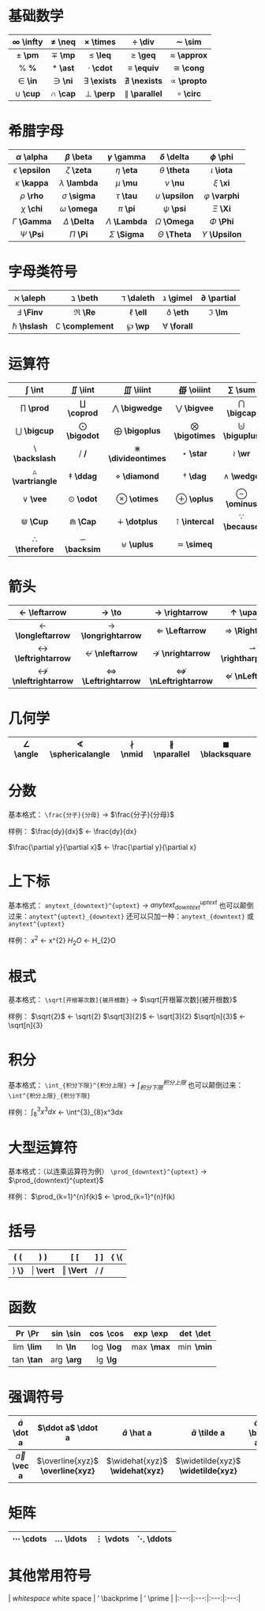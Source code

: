 ﻿# 基础数学
|   $\infty$ \infty   |  $\neq$ \neq  |  $\times$ \times  |  $\div$ \div  |  $\sim$ \sim  |
|:---:|:---:|:---:|:---:|:---:|
|   $\pm$ **\pm**   |  $\mp$ **\mp**  |  $\leq$ **\leq**  |  $\geq$ **\geq**  |  $\approx$ **\approx**  |
|   $\%$ **\%**   |  $\ast$ **\ast**  |  $\cdot$ **\cdot**  |  $\equiv$ **\equiv**  |  $\cong$ **\cong**  |
|   $\in$ **\in**   |  $\ni$ **\ni**  |  $\exists$ **\exists**  |  $\nexists$ **\nexists**  |  $\propto$ **\propto**  |
|   $\cup$ **\cup**   |  $\cap$ **\cap**  |  $\perp$ **\perp**  |  $\parallel$ **\parallel**  |  $\circ$ **\circ**  |

# 希腊字母
|   $\alpha$ \alpha   |  $\beta$ \beta  |  $\gamma$ \gamma  |  $\delta$ \delta  |  $\phi$ \phi  |
|:---:|:---:|:---:|:---:|:---:|
|   $\epsilon$ **\epsilon**   |  $\zeta$ **\zeta**  |  $\eta$ **\eta**  |  $\theta$ **\theta**  |  $\iota$ **\iota**  |
|   $\kappa$ **\kappa**   |  $\lambda$ **\lambda**  |  $\mu$ **\mu**  |  $\nu$ **\nu**  |  $\xi$ **\xi**  |
|   $\rho$ **\rho**   |  $\sigma$ **\sigma**  |  $\tau$ **\tau**  |  $\upsilon$ **\upsilon**  |  $\varphi$ **\varphi**  |
|   $\chi$ **\chi**   |  $\omega$ **\omega**  |  $\pi$ **\pi**  |  $\psi$ **\psi**  |  $\Xi$ **\Xi**  |
|   $\Gamma$ **\Gamma**   |  $\Delta$ **\Delta**  |  $\Lambda$ **\Lambda**  |  $\Omega$ **\Omega**  |  $\Phi$ **\Phi**  |
|   $\Psi$ **\Psi**   |  $\Pi$ **\Pi**  |  $\Sigma$ **\Sigma**  |  $\Theta$ **\Theta**  |  $\Upsilon$ **\Upsilon**  |
# 字母类符号
|   $\aleph$ \aleph   |  $\beth$ \beth  |  $\daleth$ \daleth  |  $\gimel$ \gimel  |  $\partial$ \partial  |
|:---:|:---:|:---:|:---:|:---:|
|   $\Finv$ **\Finv**   |  $\Re$ **\Re**  |  $\ell$ **\ell**  |  $\eth$ **\eth**  |   $\Im$ **\Im**   |
  $\hslash$ **\hslash**  |  $\complement$ **\complement**  |  $\wp$ **\wp**  |  $\forall$ **\forall**  |

# 运算符
|   $\int$ \int   |  $\iint$ \iint  |  $\iiint$ \iiint  |  $\oiiint$ \oiiint  |  $\sum$ \sum  |
|:---:|:---:|:---:|:---:|:---:|
|   $\prod$ **\prod**   |  $\coprod$ **\coprod**  |  $\bigwedge$ **\bigwedge**  |  $\bigvee$ **\bigvee**  |  $\bigcap$ **\bigcap**  |
|   $\bigcup$ **\bigcup**   |  $\bigodot$ **\bigodot**  |  $\bigoplus$ **\bigoplus**  |  $\bigotimes$ **\bigotimes**  |  $\biguplus$ **\biguplus**  |
|   $\backslash$ **\backslash**   |  $/$ **/**  |  $\divideontimes$ **\divideontimes**  |  $\star$ **\star**  |  $\wr$ **\wr**  |
|   $\vartriangle$ **\vartriangle**   |  $\ddag$ **\ddag**  |  $\diamond$ **\diamond**  |  $\dag$ **\dag**  |  $\wedge$ **\wedge**  |
|   $\vee$ **\vee**   |  $\odot$ **\odot**  |  $\otimes$ **\otimes**  |  $\oplus$ **\oplus**  |  $\ominus$ **\ominus**  |
|   $\Cup$ **\Cup**   |  $\Cap$ **\Cap**  |  $\dotplus$ **\dotplus**  |  $\intercal$ **\intercal**  |   $\because$ **\because**   |
  $\therefore$ **\therefore**  |  $\backsim$ **\backsim**  |  $\uplus$ **\uplus**  |  $\simeq$ **\simeq**  |
# 箭头
|   $\leftarrow$ \leftarrow   |  $\to$ \to  |  $\rightarrow$ \rightarrow  |  $\uparrow$ \uparrow  |  $\downarrow$ \downarrow  |
|:---:|:---:|:---:|:---:|:---:|
|   $\longleftarrow$ **\longleftarrow**   |  $\longrightarrow$ **\longrightarrow**  |  $\Leftarrow$ **\Leftarrow**  |  $\Rightarrow$ **\Rightarrow**  |  $\mapsto$ **\mapsto**  |
|   $\leftrightarrow$ **\leftrightarrow**   |  $\nleftarrow$ **\nleftarrow**  |  $\nrightarrow$ **\nrightarrow**  |  $\rightharpoonup$ **\rightharpoonup**  |  $\leftharpoonup$ **\leftharpoonup**  |
|   $\nleftrightarrow$ **\nleftrightarrow**   |  $\Leftrightarrow$ **\Leftrightarrow**  |  $\nLeftrightarrow$ **\nLeftrightarrow**  |  $\nLeftarrow$ **\nLeftarrow**  |  $\nRightarrow$ **\nRightarrow**  |

# 几何学
|   $\angle$ \angle   |  $\sphericalangle$ \sphericalangle  |  $\nmid$ \nmid  |  $\nparallel$ \nparallel  |  $\blacksquare$ \blacksquare  |
|:---:|:---:|:---:|:---:|:---:|

# 分数
基本格式：
<code>\frac{分子}{分母}</code> → $\frac{分子}{分母}$

样例：
$\frac{dy}{dx}$ ← \frac{dy}{dx}

$\frac{\partial y}{\partial x}$ ← \frac{\partial y}{\partial x}
# 上下标
基本格式：
<code>anytext_{downtext}^{uptext}</code> → $anytext_{downtext}^{uptext}$
也可以颠倒过来：<code>anytext^{uptext}\_{downtext}</code>
还可以只加一种：<code>anytext_{downtext}</code> 或 <code>anytext^{uptext}</code>

样例：
$x^{2}$ ← x^{2}
$H_{2}O$ ← H_{2}O

# 根式
基本格式：
<code>\sqrt[开根幂次数]{被开根数}</code> → $\sqrt[开根幂次数]{被开根数}$

样例：
$\sqrt{2}$ ← \sqrt{2}
$\sqrt[3]{2}$ ← \sqrt[3]{2}
$\sqrt[n]{3}$ ← \sqrt[n]{3}
# 积分
基本格式：
<code>\int_{积分下限}^{积分上限}</code> → $\int_{积分下限}^{积分上限}$
也可以颠倒过来：<code>\int^{积分上限}_{积分下限}</code>

样例：
$\int^{3}_{8}x^3dx$ ← \int^{3}_{8}x^3dx
# 大型运算符
基本格式：（以连乘运算符为例）
<code>\prod_{downtext}^{uptext}</code> → $\prod_{downtext}^{uptext}$

样例：
$\prod_{k=1}^{n}f(k)$ ← \prod_{k=1}^{n}f(k)
# 括号
|   $($ (   |  $)$ )  |  $[$ [  |  $]$ ]  |  $\{$ \\{  |
|:---:|:---:|:---:|:---:|:---:|
|   $\}$ **\\}**   |  $\vert$ **\vert**  |  $\Vert$ **\Vert**  |  $/$ **/**  |    |

# 函数
|   $\Pr$ \Pr   |  $\sin$ \sin  |  $\cos$ \cos  |  $\exp$ \exp  |  $\det$ \det  |
|:---:|:---:|:---:|:---:|:---:|
|   $\lim$ **\lim**   |  $\ln$ **\ln**  |  $\log$ **\log**  |  $\max$ **\max**  |  $\min$ **\min**  |
|   $\tan$ **\tan**   |  $\arg$ **\arg**  |  $\lg$ **\lg**  |    |    |

# 强调符号
|   $\dot a$ \dot a   |  $\ddot a$ \ddot a  |  $\hat a$ \hat a  |  $\tilde a$ \tilde a  |  $\bar a$ \bar a  |
|:---:|:---:|:---:|:---:|:---:|
|   $\vec a$ **\vec a**   |  $\overline{xyz}$ **\overline{xyz}**  |  $\widehat{xyz}$ **\widehat{xyz}**  |  $\widetilde{xyz}$ **\widetilde{xyz}**  |    |

# 矩阵
|   $\cdots$ \cdots   |  $\ldots$ \ldots  |  $\vdots$ \vdots  |  $\ddots$ \ddots  |
|:---:|:---:|:---:|:---:|

# 其他常用符号
|   $white space$ white space   |  $\backprime$ \backprime  |  $\prime$ \prime  |
|:---:|:---:|:---:|:---:|





